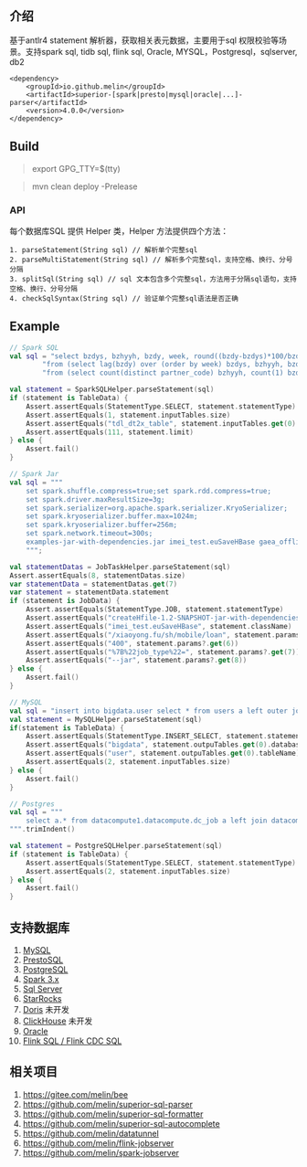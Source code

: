 ## 介绍

基于antlr4 statement 解析器，获取相关表元数据，主要用于sql 权限校验等场景。支持spark sql, tidb sql, flink sql, Oracle, MYSQL，Postgresql，sqlserver, db2
```
<dependency>
    <groupId>io.github.melin</groupId>
    <artifactId>superior-[spark|presto|mysql|oracle|...]-parser</artifactId>
    <version>4.0.0</version>
</dependency>
```

## Build

> export GPG_TTY=$(tty)

> mvn clean deploy -Prelease

### API

每个数据库SQL 提供 Helper 类，Helper 方法提供四个方法：
```agsl
1. parseStatement(String sql) // 解析单个完整sql
2. parseMultiStatement(String sql) // 解析多个完整sql，支持空格、换行、分号分隔
3. splitSql(String sql) // sql 文本包含多个完整sql，方法用于分隔sql语句，支持空格、换行、分号分隔
4. checkSqlSyntax(String sql) // 验证单个完整sql语法是否正确
```

## Example

```kotlin
// Spark SQL
val sql = "select bzdys, bzhyyh, bzdy, week, round((bzdy-bzdys)*100/bzdys, 2) " +
        "from (select lag(bzdy) over (order by week) bzdys, bzhyyh, bzdy, week " +
        "from (select count(distinct partner_code) bzhyyh, count(1) bzdy, week from tdl_dt2x_table)) limit 111"

val statement = SparkSQLHelper.parseStatement(sql)
if (statement is TableData) {
    Assert.assertEquals(StatementType.SELECT, statement.statementType)
    Assert.assertEquals(1, statement.inputTables.size)
    Assert.assertEquals("tdl_dt2x_table", statement.inputTables.get(0).tableName)
    Assert.assertEquals(111, statement.limit)
} else {
    Assert.fail()
}

// Spark Jar
val sql = """
    set spark.shuffle.compress=true;set spark.rdd.compress=true;
    set spark.driver.maxResultSize=3g;
    set spark.serializer=org.apache.spark.serializer.KryoSerializer;
    set spark.kryoserializer.buffer.max=1024m;
    set spark.kryoserializer.buffer=256m;
    set spark.network.timeout=300s;
    examples-jar-with-dependencies.jar imei_test.euSaveHBase gaea_offline:account_mobile sh md shda.interest_radar_mobile_score_dt 20180318 /xiaoyong.fu/sh/mobile/loan 400 '%7B%22job_type%22=' --jar
    """;

val statementDatas = JobTaskHelper.parseStatement(sql)
Assert.assertEquals(8, statementDatas.size)
var statementData = statementDatas.get(7)
var statement = statementData.statement
if (statement is JobData) {
    Assert.assertEquals(StatementType.JOB, statement.statementType)
    Assert.assertEquals("createHfile-1.2-SNAPSHOT-jar-with-dependencies.jar", statement.resourceName)
    Assert.assertEquals("imei_test.euSaveHBase", statement.className)
    Assert.assertEquals("/xiaoyong.fu/sh/mobile/loan", statement.params?.get(5))
    Assert.assertEquals("400", statement.params?.get(6))
    Assert.assertEquals("%7B%22job_type%22=", statement.params?.get(7))
    Assert.assertEquals("--jar", statement.params?.get(8))
} else {
    Assert.fail()
}

// MySQL
val sql = "insert into bigdata.user select * from users a left outer join address b on a.address_id = b.id"
val statement = MySQLHelper.parseStatement(sql)
if(statement is TableData) {
    Assert.assertEquals(StatementType.INSERT_SELECT, statement.statementType)
    Assert.assertEquals("bigdata", statement.outpuTables.get(0).databaseName)
    Assert.assertEquals("user", statement.outpuTables.get(0).tableName)
    Assert.assertEquals(2, statement.inputTables.size)
} else {
    Assert.fail()
}

// Postgres
val sql = """
    select a.* from datacompute1.datacompute.dc_job a left join datacompute1.datacompute.dc_job_scheduler b on a.id=b.job_id
""".trimIndent()

val statement = PostgreSQLHelper.parseStatement(sql)
if (statement is TableData) {
    Assert.assertEquals(StatementType.SELECT, statement.statementType)
    Assert.assertEquals(2, statement.inputTables.size)
} else {
    Assert.fail()
}
```

## 支持数据库
1. [MySQL](https://github.com/antlr/grammars-v4/tree/master/sql/mysql)
2. [PrestoSQL](https://github.com/prestosql/presto/tree/master/presto-parser/src/main/antlr4/io/prestosql/sql/parser)
3. [PostgreSQL](https://github.com/pgcodekeeper/pgcodekeeper/tree/master/apgdiff/antlr-src)
4. [Spark 3.x](https://github.com/apache/spark/tree/master/sql/catalyst/src/main/antlr4/org/apache/spark/sql/catalyst/parser)
5. [Sql Server](https://github.com/antlr/grammars-v4/tree/master/sql/tsql) 
6. [StarRocks](https://github.com/StarRocks/starrocks/tree/main/fe/fe-core/src/main/java/com/starrocks/sql/parser)
7. [Doris](https://github.com/apache/doris/tree/master/fe/fe-core/src/main/antlr4/org/apache/doris) 未开发
8. [ClickHouse](https://github.com/ClickHouse/ClickHouse/tree/master/utils/antlr) 未开发
9. [Oracle](https://github.com/antlr/grammars-v4/tree/master/sql/plsql)
10. [Flink SQL / Flink CDC SQL](https://github.com/DTStack/dt-sql-parser/tree/main/src/grammar/flinksql)

## 相关项目
1. https://gitee.com/melin/bee
2. https://github.com/melin/superior-sql-parser
3. https://github.com/melin/superior-sql-formatter
4. https://github.com/melin/superior-sql-autocomplete
5. https://github.com/melin/datatunnel
6. https://github.com/melin/flink-jobserver
6. https://github.com/melin/spark-jobserver

